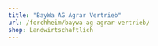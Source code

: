 ```yaml
---
title: "BayWa AG Agrar Vertrieb"
url: /forchheim/baywa-ag-agrar-vertrieb/
shop: Landwirtschaftlich
---
```

